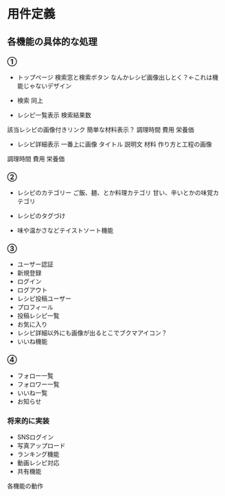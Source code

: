 # 用件定義


## 各機能の具体的な処理
### ①
- トップページ
検索窓と検索ボタン
なんかレシピ画像出しとく？←これは機能じゃないデザイン

- 検索
同上

- レシピ一覧表示
検索結果数

該当レシピの画像付きリンク
簡単な材料表示？
調理時間
費用
栄養価

- レシピ詳細表示
一番上に画像
タイトル
説明文
材料
作り方と工程の画像

調理時間
費用
栄養価

### ②
- レシピのカテゴリー
ご飯、麺、とか料理カテゴリ
甘い、辛いとかの味覚カテゴリ


- レシピのタグづけ


- 味や温かさなどテイストソート機能



### ③
- ユーザー認証
- 新規登録
- ログイン
- ログアウト
- レシピ投稿ユーザー
- プロフィール 
- 投稿レシピ一覧
- お気に入り
- レシピ詳細以外にも画像が出るとこでブクマアイコン？
- いいね機能

### ④
- フォロー一覧
- フォロワー一覧
- いいね一覧
- お知らせ

### 将来的に実装
- SNSログイン
- 写真アップロード
- ランキング機能
- 動画レシピ対応
- 共有機能


各機能の動作

